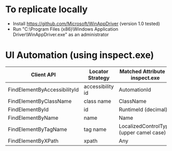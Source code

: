 # To replicate locally 
* Install https://github.com/Microsoft/WinAppDriver (version 1.0 tested)
* Run "C:\Program Files (x86)\Windows Application Driver\WinAppDriver.exe" as an administrator

# UI Automation (using inspect.exe)
| Client API                   | Locator Strategy | Matched Attribute in inspect.exe        | Example       |
|------------------------------|------------------|-----------------------------------------|---------------|
| FindElementByAccessibilityId | accessibility id | AutomationId                            | AppNameTitle  |
| FindElementByClassName       | class name       | ClassName                               | TextBlock     |
| FindElementById              | id               | RuntimeId (decimal)                     | 42.333896.3.1 |
| FindElementByName            | name             | Name                                    | Calculator    |
| FindElementByTagName         | tag name         | LocalizedControlType (upper camel case) | Text          |
| FindElementByXPath           | xpath            | Any                                     | //Button[0]   |